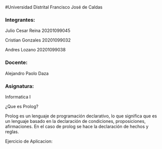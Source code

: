 #Universidad Distrital Francisco José de Caldas

### Integrantes: 

Julio Cesar Reina      20201099045

Cristian Gonzales    20201099032

Andres Lozano          20201099038

### Docente:

Alejandro Paolo Daza

### Asignatura: 

Informatica I


¿Que es Prolog?

Prolog es un lenguaje de programación declarativo, lo que significa que es un lenguaje basado en la declaración de condiciones, proposiciones, afirmaciones. En el caso de prolog se hace la declaración de hechos y reglas.

Ejercicio de Aplicacion:



